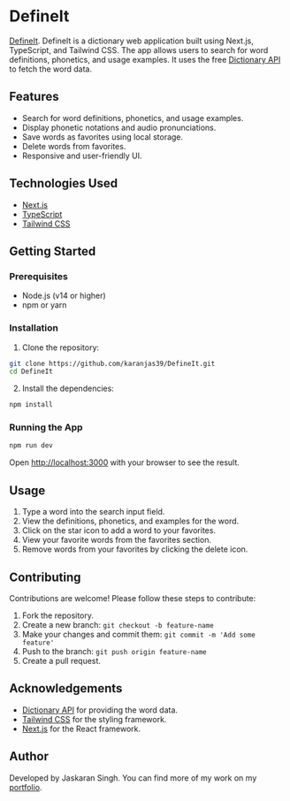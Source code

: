 # DefineIt

[DefineIt](https://defineit.vercel.app/).
DefineIt is a dictionary web application built using Next.js, TypeScript, and Tailwind CSS. The app allows users to search for word definitions, phonetics, and usage examples. It uses the free [Dictionary API](https://dictionaryapi.dev/) to fetch the word data.

## Features

- Search for word definitions, phonetics, and usage examples.
- Display phonetic notations and audio pronunciations.
- Save words as favorites using local storage.
- Delete words from favorites.
- Responsive and user-friendly UI.

## Technologies Used

- [Next.js](https://nextjs.org/)
- [TypeScript](https://www.typescriptlang.org/)
- [Tailwind CSS](https://tailwindcss.com/)

## Getting Started

### Prerequisites

- Node.js (v14 or higher)
- npm or yarn

### Installation

1. Clone the repository:

```bash
git clone https://github.com/karanjas39/DefineIt.git
cd DefineIt
```

2. Install the dependencies:

```bash
npm install
```

### Running the App

```bash
npm run dev
```

Open [http://localhost:3000](http://localhost:3000) with your browser to see the result.

## Usage

1. Type a word into the search input field.
2. View the definitions, phonetics, and examples for the word.
3. Click on the star icon to add a word to your favorites.
4. View your favorite words from the favorites section.
5. Remove words from your favorites by clicking the delete icon.

## Contributing

Contributions are welcome! Please follow these steps to contribute:

1. Fork the repository.
2. Create a new branch: `git checkout -b feature-name`
3. Make your changes and commit them: `git commit -m 'Add some feature'`
4. Push to the branch: `git push origin feature-name`
5. Create a pull request.

## Acknowledgements

- [Dictionary API](https://dictionaryapi.dev/) for providing the word data.
- [Tailwind CSS](https://tailwindcss.com/) for the styling framework.
- [Next.js](https://nextjs.org/) for the React framework.

## Author

Developed by Jaskaran Singh. You can find more of my work on my [portfolio](https://developerjaskaran.netlify.app/).
